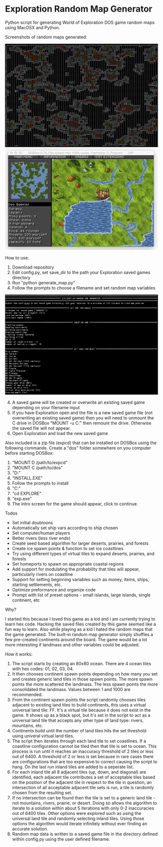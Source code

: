 # Exploration Random Map Generator
Python script for generating World of Exploration DOS game random maps using MacOSX and Python.

Screenshots of random maps generated:

![alt text](https://raw.githubusercontent.com/calebfreeman/exp_mapper/master/map_preview.png)
![alt text](https://raw.githubusercontent.com/calebfreeman/exp_mapper/master/map_preview_exp.png)


How to use:

1. Download repository
2. Edit config.py, set save_dir to the path your Exploration saved games directory
2. Run "python generate_map.py"
3. Follow the prompts to choose a filename and set random map variables

![alt text](https://raw.githubusercontent.com/calebfreeman/exp_mapper/master/settings.png)


4. A saved game will be created or overwrite an existing saved game depending on your filename input
5. If you have Exploration open and the file is a new saved game file (not overwriting an existing saved game) then you will need to unmount the C drive in DOSBox "MOUNT -u C:" then remount the drive. Otherwise the saved file will not appear.
6. Open Exploration and load the new saved game

Also included is a zip file (expcd) that can be installed on DOSBox using the following commands. Create a "dos" folder somewhere on you computer before starting DOSBox:

1. "MOUNT D /path/to/expcd"
2. "MOUNT C /path/to/dos"
3. "D:"
4. "INSTALL.EXE"
5. Follow the prompts to install
6. "C:"
7. "cd EXPLORE"
8. "exp.exe"
9. The intro screen for the game should appear, click to continue.

Todos

* Set initial doubloons
* Automatically set ship vars according to ship chosen
* Set computer/human players
* Better rivers (less river ends)
* Create seed based algorithm for larger deserts, prairies, and forests
* Create ice spawn points & function to set ice coastlines
* Try using different types of virtual tiles to expand deserts, prairies, and forests
* Set homeports to spawn on appropriate coastal regions
* Add support for modulating the probability that tiles will appear, particularly rivers on coastline
* Support for setting beginning variables such as money, items, ships, starting settlements, etc.
* Optimize preformance and organize code
* Prompt with list of preset options - small islands, large islands, single continent, etc

Why?

I started this because I loved this game as a kid and I am currently trying to learn hex code. Hacking the saved files created by this game seemed like a fun way to learn. Also while playing as a kid I hated the random maps that the game generated. The built-in random map generator simply shuffles a few pre-created continents around the board. The game would be a lot more interesting if landmass and other variables could be adjusted.

How it works:

1. The script starts by creating an 80x80 ocean. There are 4 ocean tiles with hex codes: 01, 02, 03, 04.
2. It then chooses continent spawn points depending on how many you set and creates generic land tiles in those spawn points. The more spawn points the more scattered the landmass. The less spawn points the more consolidated the landmass. Values between 1 and 1000 are recommended.
3. From the continent spawn points the script randomly chooses tiles adjacent to existing land tiles to build continents, this uses a virtual universal land tile: FF. It's a virtual tile because it does not exist in the game. It shows up as a black spot, but it's set in the script to act as a universal land tile that accepts any other type of land type: rivers, mountains, etc.
4. Continents build until the number of land tiles hits the set threshold using univeral virtual land tiles.
5. The script then iterates through each land tile to set coastlines. If a coastline configuration cannot be tiled then that tile is set to ocean. This process is run until it reaches an inaccuracy threshold of 2 tiles or less out of 6400. A threshold of 2 or less is set because in rare cases there are configurations that are too expensive to correct causing the script to hang. On the last run inland tiles are added to a seperate list.
6. For each inland tile all 8 adjacent tiles (up, down, and diagonal) are identified, each adjacent tile contributes a set of acceptable tiles based on the position of the adjacent tile in respect to the tile in question, an intersection of all acceptable adjacent tile sets is run, a tile is randomly chosen from the resulting set.
7. If no intersection can be found then the tile is set to a generic land tile - not mountains, rivers, prairie, or desert. Doing so allows the algorithm to iterate to a solution within about 5 iterations with only 0-2 inaccuracies out of 6400 tiles. Other options were explored such as using the universal land tile and randomly selecting inland tiles. Using those options the algorithm would iterate infinitely without ever finding an accurate solution.
8. Random map data is written to a saved game file in the directory defined within config.py using the user defined filename.
